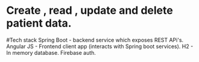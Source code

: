 # Create , read , update and delete patient data.

#Tech stack
Spring Boot  - backend service which exposes REST APi's.
Angular JS - Frontend client app (interacts with Spring boot services).
H2 - In memory database.
Firebase auth.


